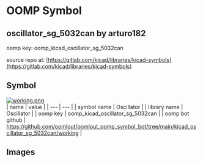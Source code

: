 # OOMP Symbol  
## oscillator_sg_5032can  by arturo182  
  
oomp key: oomp_kicad_oscillator_sg_5032can  
  
source repo at: [https://gitlab.com/kicad/libraries/kicad-symbols](https://gitlab.com/kicad/libraries/kicad-symbols)  
## Symbol  
  
[![working.png](working_600.png)](working.png)  
| name | value | 
| --- | --- | 
| symbol name | Oscillator | 
| library name | Oscillator | 
| oomp key | oomp_kicad_oscillator_sg_5032can | 
| oomp bot github | https://github.com/oomlout/oomlout_oomp_symbol_bot/tree/main/kicad_oscillator_sg_5032can/working | 
## Images  
